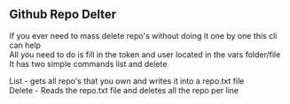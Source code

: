 ## Github Repo Delter
If you ever need to mass delete repo's without doing it one by one this cli can help   
All you need to do is fill in the token and user located in the vars folder/file   
It has two simple commands list and delete

List - gets all repo's that you own and writes it into a repo.txt file   
Delete - Reads the repo.txt file and deletes all the repo per line
